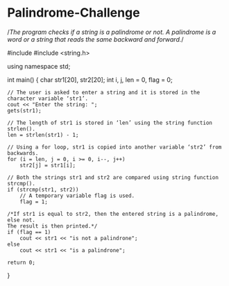 # Palindrome-Challenge
/*The program checks if a string is a palindrome or not.
A palindrome is a word or a string that reads the same backward and forward.*/

#include <iostream>
#include <string.h>

using namespace std;

int main()
{
    char str1[20], str2[20];
    int i, j, len = 0, flag = 0;
    
    // The user is asked to enter a string and it is stored in the character variable ‘str1’.
    cout << "Enter the string: ";
    gets(str1);
    
    // The length of str1 is stored in ‘len’ using the string function strlen().
    len = strlen(str1) - 1;
    
    // Using a for loop, str1 is copied into another variable ‘str2’ from backwards.
    for (i = len, j = 0, i >= 0, i--, j++)
        str2[j] = str1[i];
    
    // Both the strings str1 and str2 are compared using string function strcmp().
    if (strcmp(str1, str2))
        // A temporary variable flag is used.
        flag = 1;
    
    /*If str1 is equal to str2, then the entered string is a palindrome, else not.
    The result is then printed.*/
    if (flag == 1)
        cout << str1 << "is not a palindrone";
    else
        cout << str1 << "is a palindrone";
    
    return 0;
}

